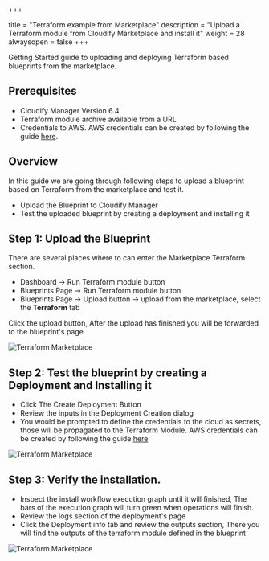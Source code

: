 +++

title = "Terraform example from Marketplace"
description = "Upload a Terraform module from Cloudify Marketplace and install it"
weight = 28
alwaysopen = false
+++

Getting Started guide to uploading and deploying Terraform based blueprints from the marketplace.

## Prerequisites
* Cloudify Manager Version 6.4
* Terraform module archive available from a URL
* Credentials to AWS. AWS credentials can be created by following the guide [here](https://docs.aws.amazon.com/IAM/latest/UserGuide/id_credentials_access-keys.html#Using_CreateAccessKey).


## Overview
In this guide we are going through following steps to upload a blueprint based on Terraform from the marketplace and test it.

* Upload the Blueprint to Cloudify Manager
* Test the uploaded blueprint by creating a deployment and installing it

## Step 1: Upload the Blueprint
There are several places where to can enter the Marketplace Terraform section.

* Dashboard -> Run Terraform module button
* Blueprints Page -> Run Terraform module button
* Blueprints Page -> Upload button -> upload from the marketplace, select the **Terraform** tab

Click the upload button, After the upload has finished you will be forwarded to the blueprint's page


![Terraform Marketplace]( /images/trial_getting_started/tf/TtMarketplace.jpg )


## Step 2: Test the blueprint by creating a Deployment and Installing it
* Click The Create Deployment Button
* Review the inputs in the Deployment Creation dialog
* You would be prompted to define the credentials to the cloud as secrets, those will be propagated to the Terraform Module. AWS credentials can be created by following the guide [here](https://docs.aws.amazon.com/IAM/latest/UserGuide/id_credentials_access-keys.html#Using_CreateAccessKey)

![Terraform Marketplace]( /images/trial_getting_started/tf/TtMarketplace.jpg )


## Step 3: Verify the installation.
* Inspect the install workflow execution graph until it will finished, The bars of the execution graph will turn green when operations will finish.
* Review the logs section of the deployment's page
* Click the Deployment info tab and review the outputs section, There you will find the outputs of the terraform module defined in the blueprint


![Terraform Marketplace]( /images/trial_getting_started/tf/TfInstall.jpg )
